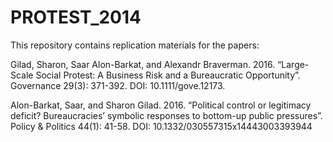 # PROTEST_2014
This repository contains replication materials for the papers: 

Gilad, Sharon, Saar Alon-Barkat, and Alexandr Braverman. 2016. “Large-Scale Social Protest: A Business Risk and a Bureaucratic Opportunity”. Governance 29(3): 371-392. DOI: 10.1111/gove.12173.

Alon-Barkat, Saar, and Sharon Gilad. 2016. “Political control or legitimacy deficit? Bureaucracies’ symbolic responses to bottom-up public pressures”. Policy & Politics 44(1): 41-58. DOI: 10.1332/030557315x14443003393944
